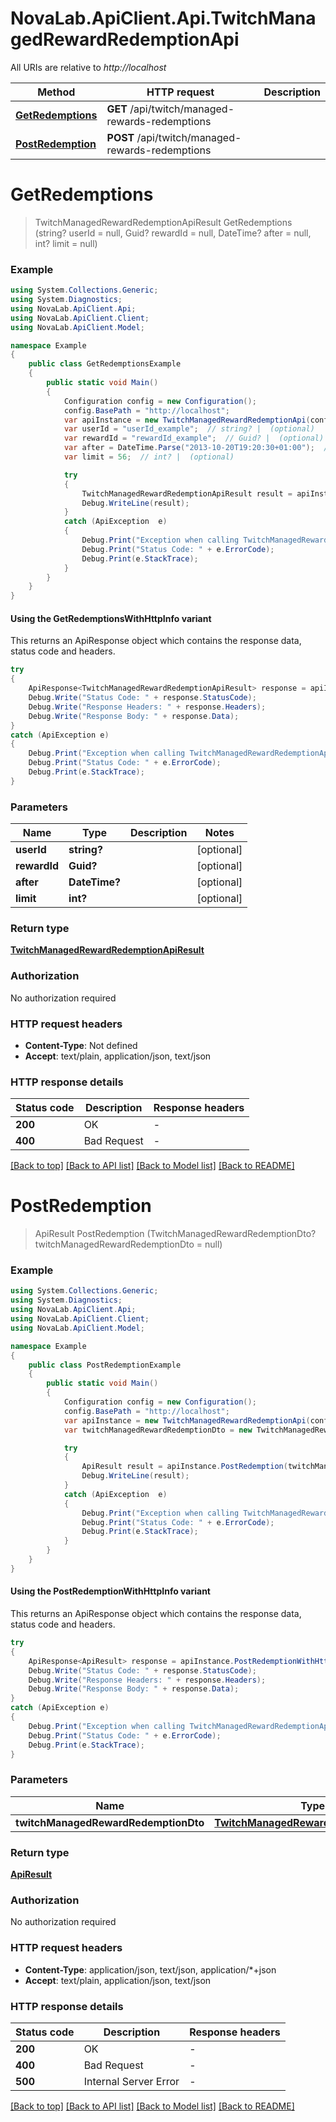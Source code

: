 # NovaLab.ApiClient.Api.TwitchManagedRewardRedemptionApi

All URIs are relative to *http://localhost*

| Method | HTTP request | Description |
|--------|--------------|-------------|
| [**GetRedemptions**](TwitchManagedRewardRedemptionApi.md#getredemptions) | **GET** /api/twitch/managed-rewards-redemptions |  |
| [**PostRedemption**](TwitchManagedRewardRedemptionApi.md#postredemption) | **POST** /api/twitch/managed-rewards-redemptions |  |

<a name="getredemptions"></a>
# **GetRedemptions**
> TwitchManagedRewardRedemptionApiResult GetRedemptions (string? userId = null, Guid? rewardId = null, DateTime? after = null, int? limit = null)



### Example
```csharp
using System.Collections.Generic;
using System.Diagnostics;
using NovaLab.ApiClient.Api;
using NovaLab.ApiClient.Client;
using NovaLab.ApiClient.Model;

namespace Example
{
    public class GetRedemptionsExample
    {
        public static void Main()
        {
            Configuration config = new Configuration();
            config.BasePath = "http://localhost";
            var apiInstance = new TwitchManagedRewardRedemptionApi(config);
            var userId = "userId_example";  // string? |  (optional) 
            var rewardId = "rewardId_example";  // Guid? |  (optional) 
            var after = DateTime.Parse("2013-10-20T19:20:30+01:00");  // DateTime? |  (optional) 
            var limit = 56;  // int? |  (optional) 

            try
            {
                TwitchManagedRewardRedemptionApiResult result = apiInstance.GetRedemptions(userId, rewardId, after, limit);
                Debug.WriteLine(result);
            }
            catch (ApiException  e)
            {
                Debug.Print("Exception when calling TwitchManagedRewardRedemptionApi.GetRedemptions: " + e.Message);
                Debug.Print("Status Code: " + e.ErrorCode);
                Debug.Print(e.StackTrace);
            }
        }
    }
}
```

#### Using the GetRedemptionsWithHttpInfo variant
This returns an ApiResponse object which contains the response data, status code and headers.

```csharp
try
{
    ApiResponse<TwitchManagedRewardRedemptionApiResult> response = apiInstance.GetRedemptionsWithHttpInfo(userId, rewardId, after, limit);
    Debug.Write("Status Code: " + response.StatusCode);
    Debug.Write("Response Headers: " + response.Headers);
    Debug.Write("Response Body: " + response.Data);
}
catch (ApiException e)
{
    Debug.Print("Exception when calling TwitchManagedRewardRedemptionApi.GetRedemptionsWithHttpInfo: " + e.Message);
    Debug.Print("Status Code: " + e.ErrorCode);
    Debug.Print(e.StackTrace);
}
```

### Parameters

| Name | Type | Description | Notes |
|------|------|-------------|-------|
| **userId** | **string?** |  | [optional]  |
| **rewardId** | **Guid?** |  | [optional]  |
| **after** | **DateTime?** |  | [optional]  |
| **limit** | **int?** |  | [optional]  |

### Return type

[**TwitchManagedRewardRedemptionApiResult**](TwitchManagedRewardRedemptionApiResult.md)

### Authorization

No authorization required

### HTTP request headers

 - **Content-Type**: Not defined
 - **Accept**: text/plain, application/json, text/json


### HTTP response details
| Status code | Description | Response headers |
|-------------|-------------|------------------|
| **200** | OK |  -  |
| **400** | Bad Request |  -  |

[[Back to top]](#) [[Back to API list]](../README.md#documentation-for-api-endpoints) [[Back to Model list]](../README.md#documentation-for-models) [[Back to README]](../README.md)

<a name="postredemption"></a>
# **PostRedemption**
> ApiResult PostRedemption (TwitchManagedRewardRedemptionDto? twitchManagedRewardRedemptionDto = null)



### Example
```csharp
using System.Collections.Generic;
using System.Diagnostics;
using NovaLab.ApiClient.Api;
using NovaLab.ApiClient.Client;
using NovaLab.ApiClient.Model;

namespace Example
{
    public class PostRedemptionExample
    {
        public static void Main()
        {
            Configuration config = new Configuration();
            config.BasePath = "http://localhost";
            var apiInstance = new TwitchManagedRewardRedemptionApi(config);
            var twitchManagedRewardRedemptionDto = new TwitchManagedRewardRedemptionDto?(); // TwitchManagedRewardRedemptionDto? |  (optional) 

            try
            {
                ApiResult result = apiInstance.PostRedemption(twitchManagedRewardRedemptionDto);
                Debug.WriteLine(result);
            }
            catch (ApiException  e)
            {
                Debug.Print("Exception when calling TwitchManagedRewardRedemptionApi.PostRedemption: " + e.Message);
                Debug.Print("Status Code: " + e.ErrorCode);
                Debug.Print(e.StackTrace);
            }
        }
    }
}
```

#### Using the PostRedemptionWithHttpInfo variant
This returns an ApiResponse object which contains the response data, status code and headers.

```csharp
try
{
    ApiResponse<ApiResult> response = apiInstance.PostRedemptionWithHttpInfo(twitchManagedRewardRedemptionDto);
    Debug.Write("Status Code: " + response.StatusCode);
    Debug.Write("Response Headers: " + response.Headers);
    Debug.Write("Response Body: " + response.Data);
}
catch (ApiException e)
{
    Debug.Print("Exception when calling TwitchManagedRewardRedemptionApi.PostRedemptionWithHttpInfo: " + e.Message);
    Debug.Print("Status Code: " + e.ErrorCode);
    Debug.Print(e.StackTrace);
}
```

### Parameters

| Name | Type | Description | Notes |
|------|------|-------------|-------|
| **twitchManagedRewardRedemptionDto** | [**TwitchManagedRewardRedemptionDto?**](TwitchManagedRewardRedemptionDto?.md) |  | [optional]  |

### Return type

[**ApiResult**](ApiResult.md)

### Authorization

No authorization required

### HTTP request headers

 - **Content-Type**: application/json, text/json, application/*+json
 - **Accept**: text/plain, application/json, text/json


### HTTP response details
| Status code | Description | Response headers |
|-------------|-------------|------------------|
| **200** | OK |  -  |
| **400** | Bad Request |  -  |
| **500** | Internal Server Error |  -  |

[[Back to top]](#) [[Back to API list]](../README.md#documentation-for-api-endpoints) [[Back to Model list]](../README.md#documentation-for-models) [[Back to README]](../README.md)

